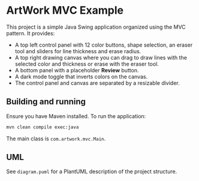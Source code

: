 # ArtWork MVC Example

This project is a simple Java Swing application organized using the MVC pattern. It provides:

- A top left control panel with 12 color buttons, shape selection, an eraser tool and sliders for line thickness and erase radius.
- A top right drawing canvas where you can drag to draw lines with the selected color and thickness or erase with the eraser tool.
- A bottom panel with a placeholder **Review** button.
- A dark mode toggle that inverts colors on the canvas.
- The control panel and canvas are separated by a resizable divider.

## Building and running

Ensure you have Maven installed. To run the application:

```bash
mvn clean compile exec:java
```

The main class is `com.artwork.mvc.Main`.

## UML

See `diagram.puml` for a PlantUML description of the project structure.

